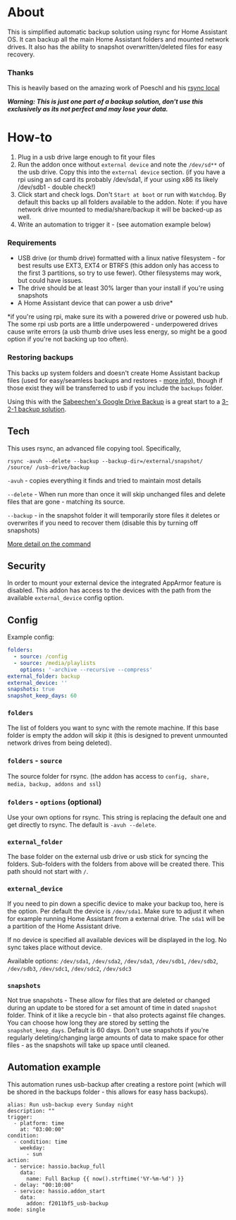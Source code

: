 # About
This is simplified automatic backup solution using rsync for Home Assistant OS. It can backup all the main Home Assistant folders and mounted network drives. It also has the ability to snapshot overwritten/deleted files for easy recovery.

### Thanks
This is heavily based on the amazing work of Poeschl and his [rsync local](https://github.com/Poeschl/Hassio-Addons/tree/main/rsync-local)

***Warning: This is just one part of a backup solution, don't use this exclusively as its not perfect and may lose your data.***

# How-to
1. Plug in a usb drive large enough to fit your files
2. Run the addon once without `external device` and note the `/dev/sd**` of the usb drive. Copy this into the `external device` section. (if you have a rpi using an sd card its probably /dev/sda1, if your using x86 its likely /dev/sdb1 - double check!)
3. Click start and check logs. Don't `Start at boot` or run with `Watchdog`. By default this backs up all folders available to the addon. Note: if you have network drive mounted to media/share/backup it will be backed-up as well.
4. Write an automation to trigger it - (see automation example below)

### Requirements
 - USB drive (or thumb drive) formatted with a linux native filesystem - for best results use EXT3, EXT4 or BTRFS (this addon only has access to the first 3 partitions, so try to use fewer). Other filesystems may work, but could have issues.
 - The drive should be at least 30% larger than your install if you're using snapshots
 - A Home Assistant device that can power a usb drive*

*if you're using rpi, make sure its with a powered drive or powered usb hub. The some rpi usb ports are a little underpowered - underpowered drives cause write errors (a usb thumb drive uses less energy, so might be a good option if you're not backing up too often).

### Restoring backups
This backs up system folders and doesn't create Home Assistant backup files (used for easy/seamless backups and restores - [more info](https://www.home-assistant.io/common-tasks/os/#backups)), though if those exist they will be transferred to usb if you include the `backups` folder.

Using this with the [Sabeechen's Google Drive Backup](https://github.com/sabeechen/hassio-google-drive-backup) is a great start to a [3-2-1 backup solution](https://www.techtarget.com/searchdatabackup/definition/3-2-1-Backup-Strategy).

## Tech
This uses rsync, an advanced file copying tool. Specifically,

`rsync -avuh --delete --backup --backup-dir=/external/snapshot/ /source/ /usb-drive/backup`

`-avuh` - copies everything it finds and tried to maintain most details

`--delete` - When run more than once it will skip unchanged files and delete files that are gone - matching its source.

`--backup` - in the snapshot folder it will temporarily store files it deletes or overwrites if you need to recover them (disable this by turning off snapshots)

[More detail on the command](https://explainshell.com/explain?cmd=rsync+-avuh+--delete+--backup+--backup-dir%3D%2Fexternal%2Fsnapshot%2F+%2Fmedia%2F+%2Fexternal%2Fbackup)

## Security

In order to mount your external device the integrated AppArmor feature is disabled.
This addon has access to the devices with the path from the available `external_device` config option.

## Config

Example config:

```yaml
folders:
  - source: /config
  - source: /media/playlists
    options: '-archive --recursive --compress'
external_folder: backup
external_device: ''
snapshots: true
snapshot_keep_days: 60
```

### `folders`

The list of folders you want to sync with the remote machine. If this base folder is empty the addon will skip it (this is designed to prevent unmounted network drives from being deleted).

### `folders` - `source`

The source folder for rsync. (the addon has access to `config, share, media, backup, addons and ssl`)

### `folders` - `options` (optional)

Use your own options for rsync. This string is replacing the default one and get directly to rsync. The default is `-avuh --delete`.

### `external_folder`

The base folder on the external usb drive or usb stick for syncing the folders. Sub-folders with the folders from above will be created there.
This path should not start with `/`.

### `external_device`

If you need to pin down a specific device to make your backup too, here is the option. Per default the device is `/dev/sda1`.
Make sure to adjust it when for example running Home Assistant from a external drive. The `sda1` will be a partition of the Home Assistant drive.

If no device is specified all available devices will be displayed in the log. No sync takes place without device.

Available options: `/dev/sda1`, `/dev/sda2`, `/dev/sda3`, `/dev/sdb1`, `/dev/sdb2`, `/dev/sdb3`, `/dev/sdc1`, `/dev/sdc2`, `/dev/sdc3`

### `snapshots`
Not true snapshots - These allow for files that are deleted or changed during an update to be stored for a set amount of time in dated `snapshot` folder. Think of it like a recycle bin - that also protects against file changes. You can choose how long they are stored by setting the `snapshot_keep_days`. Default is 60 days. Don't use snapshots if you're regularly deleting/changing large amounts of data to make space for other files - as the snapshots will take up space until cleaned.

## Automation example
This automation runes usb-backup after creating a restore point (which will be shored in the backups folder - this allows for easy hass backups).

```
alias: Run usb-backup every Sunday night
description: ""
trigger:
  - platform: time
    at: "03:00:00"
condition:
  - condition: time
    weekday:
      - sun
action:
  - service: hassio.backup_full
    data:
      name: Full Backup {{ now().strftime('%Y-%m-%d') }}
  - delay: "00:10:00"
  - service: hassio.addon_start
    data:
      addon: f2011bf5_usb-backup
mode: single
```
